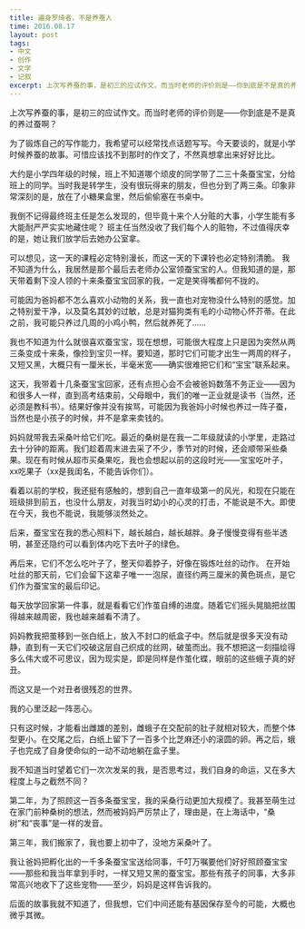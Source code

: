 ```yaml
---
title: 遍身罗绮者，不是养蚕人
time: 2016.08.17
layout: post
tags:
- 中文
- 创作
- 文学
- 记叙
excerpt: 上次写养蚕的事，是初三的应试作文。而当时老师的评价则是——你到底是不是真的养过蚕啊？为了锻炼自己的写作能力，我希望可以经常找点话题写写。今天要谈的，就是小学时候养蚕的故事。可惜应该找不到那时的作文了，不然真想拿出来好好比比。大约是小学四年级的时候，班上不知道哪个顽皮的同学带了二三十条蚕宝宝，分给班上的同学。当时我是转学生，没有很玩得来的朋友，但也分到了两三条。印象非常深刻的是，放在了小糖果盒里，然后偷偷塞在书桌中。
---
```


上次写养蚕的事，是初三的应试作文。而当时老师的评价则是——你到底是不是真的养过蚕啊？

为了锻炼自己的写作能力，我希望可以经常找点话题写写。今天要谈的，就是小学时候养蚕的故事。可惜应该找不到那时的作文了，不然真想拿出来好好比比。

大约是小学四年级的时候，班上不知道哪个顽皮的同学带了二三十条蚕宝宝，分给班上的同学。当时我是转学生，没有很玩得来的朋友，但也分到了两三条。印象非常深刻的是，放在了小糖果盒里，然后偷偷塞在书桌中。

我倒不记得最终班主任是怎么发现的，但毕竟十来个人分赃的大事，小学生能有多大能耐严严实实地藏住呢？
班主任当然没收了我们每个人的赃物，不过值得庆幸的是，她让我们放学后去她办公室拿。

可以想见，这一天的课程必定特别漫长，而这一天的下课铃也必定特别清脆。
我不知道为什么，我居然是那个最后去老师办公室领蚕宝宝的人。但我知道的是，那天带着剩下没人领的十来条蚕宝宝回家的我，一定是笑得嘴都何不拢的。

可能因为爸妈都不怎么喜欢小动物的关系，我一直也对宠物没什么特别的感觉。加之特别爱干净，以及莫名其妙的过敏，总是对猫狗类有毛的小动物心怀芥蒂。在此之前，我可能只养过几周的小鸡小鸭，然后就养死了……

我也不知道为什么就很喜欢蚕宝宝，现在想想，可能很大程度上只是因为突然从两三条变成十来条，像捡到宝贝一样。要知道，那时它们可能才出生一两周的样子，又短又黑，大概只有一厘米长，半毫米宽——确实很难把它们和“宝宝”联系起来。

这天，我带着十几条蚕宝宝回家，还有点担心会不会被爸妈数落不务正业——因为和很多人一样，直到高考结束前，父母眼中，我们的唯一正业就是读书（当然，还必须是教科书）。结果好像并没有挨骂，可能因为我爸妈小时候也养过一阵子蚕，当然也是小孩子的时候，并不是拿来卖钱的。

妈妈就带我去采桑叶给它们吃。最近的桑树是在我一二年级就读的小学里，走路过去十分钟的距离。我们趁着周末进去采了不少，季节对的时候，还会顺带采些桑果。现在有时候从超市买桑果吃，我也会想起以前的这段时光——宝宝吃叶子，xx吃果子（xx是我闺名，不能告诉你们）。

看着以前的学校，我还挺有感触的，想到自己一直年级第一的风光，和现在只能在班级排到前五，也没什么朋友，对我当时幼小的心灵的打击，不能说是不大。即使在今天，我也不能说，我能够淡然处之。

后来，蚕宝宝在我的悉心照料下，越长越白，越长越胖。身子慢慢变得有些半透明，甚至还隐约可以看到体内吃下去叶子的绿色。

再后来，它们不怎么吃叶子了，整天仰着脖子，好像在锻炼吐丝的动作。
在开始吐丝的那天前，它们会留下这辈子唯一一泡尿，直径约两三厘米的黄色斑点，是它们作为蚕宝宝的最后印记。

每天放学回家第一件事，就是看看它们作茧自缚的进度。随着它们摇头晃脑把丝围得越来越周密，我也越来越看不清了。

妈妈教我把茧移到一张白纸上，放入不封口的纸盒子中。然后就是很多天没有动静，直到有一天它们咬破这层自己织成的丝网，破茧而出。我不想把这一刻描绘得多么伟大或不可思议，因为现实是，即是同样是作茧化蝶，眼前的这些蛾子真的好丑。

而这又是一个对丑者很残忍的世界。

我的心里泛起一阵恶心。

只有这时候，才能看出雌雄的差别，雌蛾子在交配前的肚子就相对较大，而整个体型更小。在交尾之后，白纸上留下了一百多个比芝麻还小的滚圆的卵。再之后，蛾子也完成了自身使命似的一动不动地躺在盒子里。

我不知道当时望着它们一次次发呆的我，是否思考过，我们自身的命运，又在多大程度上与之截然不同？

第二年，为了照顾这一百多条蚕宝宝，我的采桑行动更加大规模了。我甚至萌生过在家门前种桑树的想法，然而被妈妈严厉禁止了，理由是，在上海话中，“桑树”和“丧事”是一样的发音。

第三年，我们搬家了，我也要上初中了，没地方采桑叶了。

我让爸妈把孵化出的一千多条蚕宝宝送给同事，千叮万嘱要他们好好照顾蚕宝宝——那些和我当年拿到手时，一样又短又黑的蚕宝宝。那些有孩子的同事，大多非常高兴地收下了这些宠物——至少，妈妈是这样告诉我的。

后面的故事我就不知道了，但我想，它们中间还能有基因保存至今的可能，大概也微乎其微。